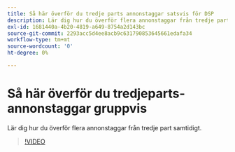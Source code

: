 ```yaml
---
title: Så här överför du tredje parts annonstaggar satsvis för DSP
description: Lär dig hur du överför flera annonstaggar från tredje part samtidigt.
exl-id: 1681440a-4b20-4819-a649-8754a2d143bc
source-git-commit: 2293acc5d4ee8acb9c631790853645661edafa34
workflow-type: tm+mt
source-wordcount: '0'
ht-degree: 0%

---
```


# Så här överför du tredjeparts-annonstaggar gruppvis

Lär dig hur du överför flera annonstaggar från tredje part samtidigt.

>[!VIDEO](https://video.tv.adobe.com/v/339204)
